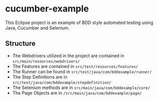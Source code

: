 # cucumber-example

 This Eclipse project is an example of BDD style automated testing using Java, Cucumber and Selenium.
 
 ## Structure
 - The Webdrivers utilized in the project are contained in ```src/main/resources/webdrivers/```
 - The Features are contained in ```src/test/resources/features/```
 - The Runner can be found in  ```src/test/java/com/bddexample/runner/```
 - The Step Definitions are in ```src/test/java/com/bddexample/stepdefinition/```
 - The Selenium methods are in ```src/main/java/com/bddexample/core/```
 - The Page Objects are in ```/src/main/java/com/bddexample/page/```
